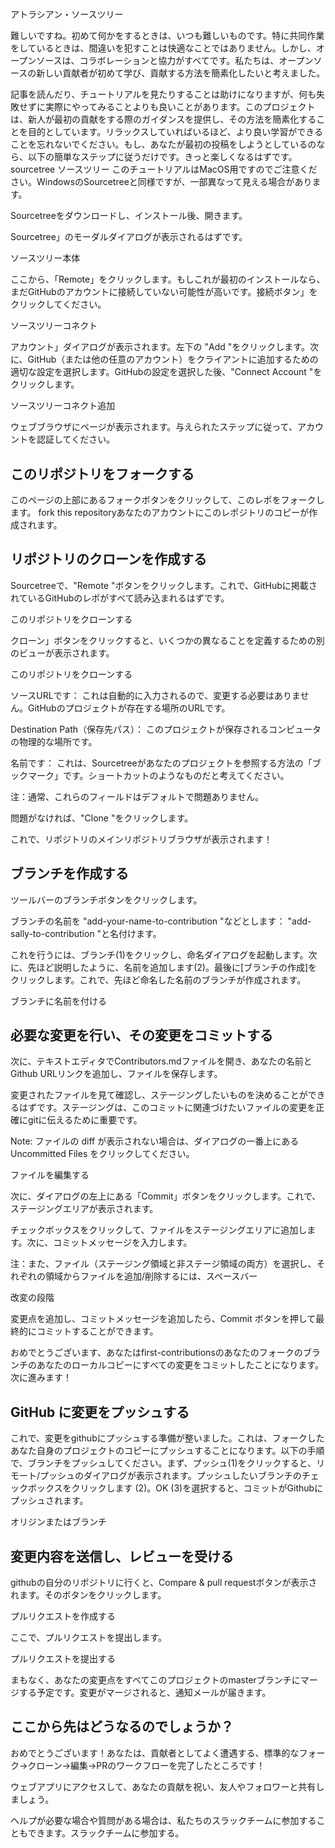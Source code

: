 
# 
アトラシアン・ソースツリー

難しいですね。初めて何かをするときは、いつも難しいものです。特に共同作業をしているときは、間違いを犯すことは快適なことではありません。しかし、オープンソースは、コラボレーションと協力がすべてです。私たちは、オープンソースの新しい貢献者が初めて学び、貢献する方法を簡素化したいと考えました。

記事を読んだり、チュートリアルを見たりすることは助けになりますが、何も失敗せずに実際にやってみることよりも良いことがあります。このプロジェクトは、新人が最初の貢献をする際のガイダンスを提供し、その方法を簡素化することを目的としています。リラックスしていればいるほど、より良い学習ができることを忘れないでください。もし、あなたが最初の投稿をしようとしているのなら、以下の簡単なステップに従うだけです。きっと楽しくなるはずです。
sourcetree
ソースツリー
このチュートリアルはMacOS用ですのでご注意ください。WindowsのSourcetreeと同様ですが、一部異なって見える場合があります。

Sourcetreeをダウンロードし、インストール後、開きます。

Sourcetree」のモーダルダイアログが表示されるはずです。

ソースツリー本体

ここから、「Remote」をクリックします。もしこれが最初のインストールなら、まだGitHubのアカウントに接続していない可能性が高いです。接続ボタン」をクリックしてください。

ソースツリーコネクト

アカウント」ダイアログが表示されます。左下の "Add "をクリックします。次に、GitHub（または他の任意のアカウント）をクライアントに追加するための適切な設定を選択します。GitHubの設定を選択した後、"Connect Account "をクリックします。

ソースツリーコネクト追加

ウェブブラウザにページが表示されます。与えられたステップに従って、アカウントを認証してください。



## このリポジトリをフォークする

このページの上部にあるフォークボタンをクリックして、このレポをフォークします。 fork this repositoryあなたのアカウントにこのレポジトリのコピーが作成されます。


## リポジトリのクローンを作成する

Sourcetreeで、"Remote "ボタンをクリックします。これで、GitHubに掲載されているGitHubのレポがすべて読み込まれるはずです。

このリポジトリをクローンする

クローン」ボタンをクリックすると、いくつかの異なることを定義するための別のビューが表示されます。

このリポジトリをクローンする

ソースURLです： これは自動的に入力されるので、変更する必要はありません。GitHubのプロジェクトが存在する場所のURLです。

Destination Path（保存先パス）： このプロジェクトが保存されるコンピュータの物理的な場所です。

名前です： これは、Sourcetreeがあなたのプロジェクトを参照する方法の「ブックマーク」です。ショートカットのようなものだと考えてください。

注：通常、これらのフィールドはデフォルトで問題ありません。

問題がなければ、"Clone "をクリックします。

これで、リポジトリのメインリポジトリブラウザが表示されます！


## ブランチを作成する

ツールバーのブランチボタンをクリックします。

ブランチの名前を "add-your-name-to-contribution "などとします： "add-sally-to-contribution "と名付けます。

これを行うには、ブランチ(1)をクリックし、命名ダイアログを起動します。次に、先ほど説明したように、名前を追加します(2)。最後に[ブランチの作成]をクリックします。これで、先ほど命名した名前のブランチが作成されます。

ブランチに名前を付ける


## 必要な変更を行い、その変更をコミットする

次に、テキストエディタでContributors.mdファイルを開き、あなたの名前とGithub URLリンクを追加し、ファイルを保存します。

変更されたファイルを見て確認し、ステージングしたいものを決めることができるはずです。ステージングは、このコミットに関連づけたいファイルの変更を正確にgitに伝えるために重要です。

Note: ファイルの diff が表示されない場合は、ダイアログの一番上にある Uncommitted Files をクリックしてください。

ファイルを編集する

次に、ダイアログの左上にある「Commit」ボタンをクリックします。これで、ステージングエリアが表示されます。

チェックボックスをクリックして、ファイルをステージングエリアに追加します。次に、コミットメッセージを入力します。

注：また、ファイル（ステージング領域と非ステージ領域の両方）を選択し、それぞれの領域からファイルを追加/削除するには、スペースバー

改変の段階

変更点を追加し、コミットメッセージを追加したら、Commit ボタンを押して最終的にコミットすることができます。

おめでとうございます、あなたはfirst-contributionsのあなたのフォークのブランチのあなたのローカルコピーにすべての変更をコミットしたことになります。次に進みます！


## GitHub に変更をプッシュする

これで、変更をgithubにプッシュする準備が整いました。これは、フォークしたあなた自身のプロジェクトのコピーにプッシュすることになります。以下の手順で、ブランチをプッシュしてください。まず、プッシュ(1)をクリックすると、リモート/プッシュのダイアログが表示されます。プッシュしたいブランチのチェックボックスをクリックします (2)。OK (3)を選択すると、コミットがGithubにプッシュされます。

オリジンまたはブランチ


## 変更内容を送信し、レビューを受ける

githubの自分のリポジトリに行くと、Compare & pull requestボタンが表示されます。そのボタンをクリックします。

プルリクエストを作成する

ここで、プルリクエストを提出します。

プルリクエストを提出する

まもなく、あなたの変更点をすべてこのプロジェクトのmasterブランチにマージする予定です。変更がマージされると、通知メールが届きます。

## ここから先はどうなるのでしょうか？

おめでとうございます！あなたは、貢献者としてよく遭遇する、標準的なフォーク→クローン→編集→PRのワークフローを完了したところです！

ウェブアプリにアクセスして、あなたの貢献を祝い、友人やフォロワーと共有しましょう。

ヘルプが必要な場合や質問がある場合は、私たちのスラックチームに参加することもできます。スラックチームに参加する。

